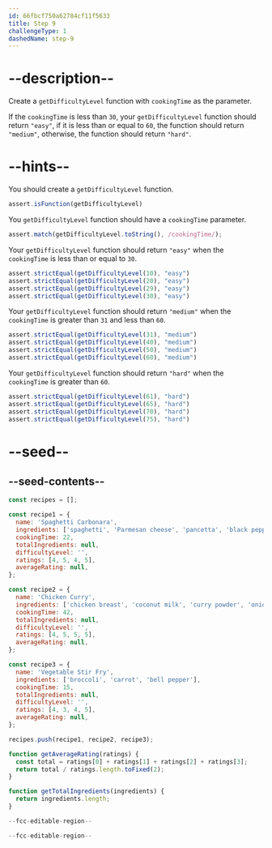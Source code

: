 ```yaml
---
id: 66fbcf750a62784cf11f5633
title: Step 9
challengeType: 1
dashedName: step-9
---
```


# --description--

Create a `getDifficultyLevel` function with `cookingTime` as the parameter. 

If the `cookingTime` is less than `30`, your `getDifficultyLevel` function should return `"easy"`, if it is less than or equal to `60`, the function should return `"medium"`, otherwise, the function should return `"hard"`.

# --hints--

You should create a `getDifficultyLevel` function.

```js
assert.isFunction(getDifficultyLevel)
```

You `getDifficultyLevel` function should have a `cookingTime` parameter.

```js
assert.match(getDifficultyLevel.toString(), /cookingTime/);
```

Your `getDifficultyLevel` function should return `"easy"` when the `cookingTime` is less than or equal to `30`.

```js
assert.strictEqual(getDifficultyLevel(10), "easy")
assert.strictEqual(getDifficultyLevel(20), "easy")
assert.strictEqual(getDifficultyLevel(29), "easy")
assert.strictEqual(getDifficultyLevel(30), "easy")
```

Your `getDifficultyLevel` function should return `"medium"` when the `cookingTime` is greater than `31` and less than `60`.

```js
assert.strictEqual(getDifficultyLevel(31), "medium")
assert.strictEqual(getDifficultyLevel(40), "medium")
assert.strictEqual(getDifficultyLevel(50), "medium")
assert.strictEqual(getDifficultyLevel(60), "medium")
```

Your `getDifficultyLevel` function should return `"hard"` when the `cookingTime` is greater than `60`.

```js
assert.strictEqual(getDifficultyLevel(61), "hard")
assert.strictEqual(getDifficultyLevel(65), "hard")
assert.strictEqual(getDifficultyLevel(70), "hard")
assert.strictEqual(getDifficultyLevel(75), "hard")
```

# --seed--

## --seed-contents--

```js
const recipes = [];

const recipe1 = {
  name: 'Spaghetti Carbonara',
  ingredients: ['spaghetti', 'Parmesan cheese', 'pancetta', 'black pepper'],
  cookingTime: 22,
  totalIngredients: null,
  difficultyLevel: '',
  ratings: [4, 5, 4, 5],
  averageRating: null,
};

const recipe2 = {
  name: 'Chicken Curry',
  ingredients: ['chicken breast', 'coconut milk', 'curry powder', 'onion', 'garlic'],
  cookingTime: 42,
  totalIngredients: null,
  difficultyLevel: '',
  ratings: [4, 5, 5, 5],
  averageRating: null,
};

const recipe3 = {
  name: 'Vegetable Stir Fry',
  ingredients: ['broccoli', 'carrot', 'bell pepper'],
  cookingTime: 15,
  totalIngredients: null,
  difficultyLevel: '',
  ratings: [4, 3, 4, 5],
  averageRating: null,
};

recipes.push(recipe1, recipe2, recipe3);

function getAverageRating(ratings) {
  const total = ratings[0] + ratings[1] + ratings[2] + ratings[3];
  return total / ratings.length.toFixed(2);
}

function getTotalIngredients(ingredients) {
  return ingredients.length;
}

--fcc-editable-region--

--fcc-editable-region--
```
